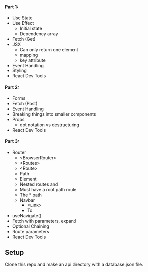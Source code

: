 #### Part 1:

- Use State
- Use Effect
  - Initial state
  - Dependency array
- Fetch (Get)
- JSX
  - Can only return one element
  - mapping
  - key attribute
- Event Handling
- Styling
- React Dev Tools

#### Part 2:

- Forms
- Fetch (Post)
- Event Handling
- Breaking things into smaller components
- Props
  - dot notation vs destructuring
- React Dev Tools

#### Part 3:

- Router
  - \<BrowserRouter>
  - \<Routes>
  - \<Route>
  - Path
  - Element
  - Nested routes and <Outlet>
  - Must have a root path route
  - The \* path
  - Navbar
    - \<Link>
    - To
- useNavigate()
- Fetch with parameters, expand
- Optional Chaining
- Route parameters
- React Dev Tools

## Setup

Clone this repo and make an api directory with a database.json file.


